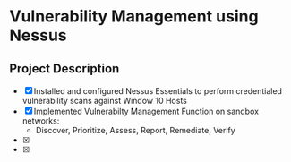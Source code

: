 # Vulnerability Management using Nessus
## Project Description
- [x] Installed and configured Nessus Essentials to perform credentialed vulnerability scans against Window 10 Hosts
- [x] Implemented Vulnerabilty Management Function on sandbox networks:
  - Discover, Prioritize, Assess, Report, Remediate, Verify 
- [x]
- [x]
